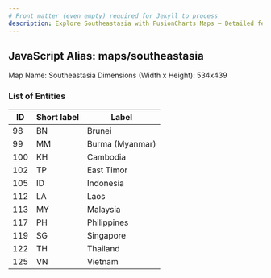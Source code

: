 ```yaml
---
# Front matter (even empty) required for Jekyll to process
description: Explore Southeastasia with FusionCharts Maps – Detailed features for seamless integration. Try now & enhance your data visualization today! 
---
```


## JavaScript Alias: maps/southeastasia

Map Name: Southeastasia
Dimensions (Width x Height): 534x439





### List of Entities

ID | Short label | Label
---|---|---|
98|BN|Brunei
99|MM|Burma (Myanmar)
100|KH|Cambodia
102|TP|East Timor
105|ID|Indonesia
112|LA|Laos
113|MY|Malaysia
117|PH|Philippines
119|SG|Singapore
122|TH|Thailand
125|VN|Vietnam

